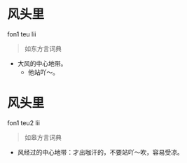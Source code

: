 # 风头里
fon1 teu lii
> 如东方言词典
- 大风的中心地带。
  - 他站吖～。

# 风头里
fon1 teu2 lii
> 如皋方言词典
- 风经过的中心地带：才出咖汗的，不要站吖～吹，容易受凉。
